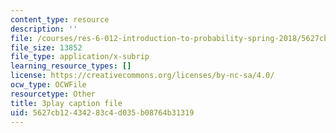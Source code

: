 ```yaml
---
content_type: resource
description: ''
file: /courses/res-6-012-introduction-to-probability-spring-2018/5627cb12434283c4d035b08764b31319_zW1_iugJvF0.srt
file_size: 13852
file_type: application/x-subrip
learning_resource_types: []
license: https://creativecommons.org/licenses/by-nc-sa/4.0/
ocw_type: OCWFile
resourcetype: Other
title: 3play caption file
uid: 5627cb12-4342-83c4-d035-b08764b31319
---
```

